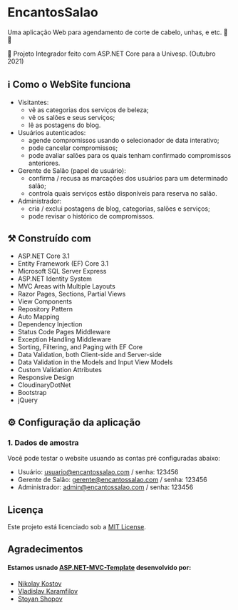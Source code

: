 # EncantosSalao

Uma aplicação Web para agendamento de corte de cabelo, unhas, e etc. :calendar: :nail_care:

:dart:  Projeto Integrador feito com ASP.NET Core para a Univesp. (Outubro 2021) 

## :information_source: Como o WebSite funciona

- Visitantes: 
  - vê as categorias dos serviços de beleza;
  - vê os salões e seus serviços;
  - lê as postagens do blog.
- Usuários autenticados:
  - agende compromissos usando o selecionador de data interativo; 
  - pode cancelar compromissos; 
  - pode avaliar salões para os quais tenham confirmado compromissos anteriores.  
- Gerente de Salão (papel de usuário):
  - confirma / recusa as marcações dos usuários para um determinado salão; 
  - controla quais serviços estão disponíveis para reserva no salão.
- Administrador:
  - cria / exclui postagens de blog, categorias, salões e serviços; 
  - pode revisar o histórico de compromissos.

## :hammer_and_pick: Construído com

- ASP.NET Core 3.1
- Entity Framework (EF) Core 3.1
- Microsoft SQL Server Express
- ASP.NET Identity System
- MVC Areas with Multiple Layouts
- Razor Pages, Sections, Partial Views
- View Components
- Repository Pattern
- Auto Мapping
- Dependency Injection
- Status Code Pages Middleware
- Exception Handling Middleware
- Sorting, Filtering, and Paging with EF Core
- Data Validation, both Client-side and Server-side
- Data Validation in the Models and Input View Models
- Custom Validation Attributes
- Responsive Design
- CloudinaryDotNet
- Bootstrap
- jQuery

## :gear: Configuração da aplicação

### 1. Dados de amostra
Você pode testar o website usuando as contas pré configuradas abaixo:
  - Usuário: usuario@encantossalao.com / senha: 123456
  - Gerente de Salão: gerente@encantossalao.com / senha: 123456
  - Administrador: admin@encantossalao.com / senha: 123456
 

## Licença

Este projeto está licenciado sob a [MIT License](LICENSE).

## Agradecimentos

#### Estamos usnado [ASP.NET-MVC-Template](https://github.com/NikolayIT/ASP.NET-MVC-Template) desenvolvido por:
- [Nikolay Kostov](https://github.com/NikolayIT)
- [Vladislav Karamfilov](https://github.com/vladislav-karamfilov)
- [Stoyan Shopov](https://github.com/StoyanShopov)
